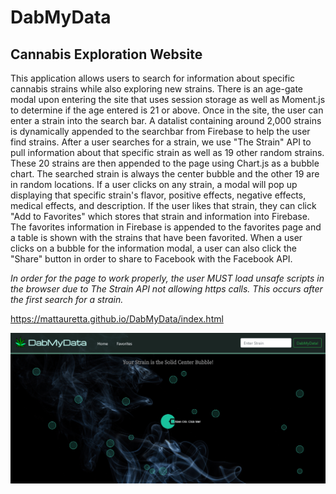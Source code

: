 # DabMyData

## Cannabis Exploration Website

This application allows users to search for information about specific cannabis strains while also exploring new strains. There is an age-gate modal upon entering the site that uses session storage as well as Moment.js to determine if the age entered is 21 or above. Once in the site, the user can enter a strain into the search bar. A datalist containing around 2,000 strains is dynamically appended to the searchbar from Firebase to help the user find strains. After a user searches for a strain, we use "The Strain" API to pull information about that specific strain as well as 19 other random strains. These 20 strains are then appended to the page using Chart.js as a bubble chart. The searched strain is always the center bubble and the other 19 are in random locations. If a user clicks on any strain, a modal will pop up displaying that specific strain's flavor, positive effects, negative effects, medical effects, and description. If the user likes that strain, they can click "Add to Favorites" which stores that strain and information into Firebase. The favorites information in Firebase is appended to the favorites page and a table is shown with the strains that have been favorited. When a user clicks on a bubble for the information modal, a user can also click the "Share" button in order to share to Facebook with the Facebook API.

*In order for the page to work properly, the user MUST load unsafe scripts in the browser due to The Strain API not allowing https calls. This occurs after the first search for a strain.*

https://mattauretta.github.io/DabMyData/index.html

![Screenshot of Game](assets/images/dmd-screenshot.png)
